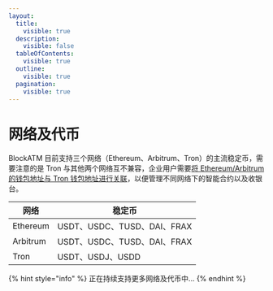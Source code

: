 ```yaml
---
layout:
  title:
    visible: true
  description:
    visible: false
  tableOfContents:
    visible: true
  outline:
    visible: true
  pagination:
    visible: true
---
```


# 网络及代币

BlockATM 目前支持三个网络（Ethereum、Arbitrum、Tron）的主流稳定币，需要注意的是 Tron 与其他两个网络互不兼容，企业用户需要[将 Ethereum/Arbitrum 的钱包地址与 Tron 钱包地址进行关联](../ji-cheng-zhi-nan/kuai-su-ru-men/kai-shi-shou-bi/guan-lian-erc20-he-trc20-qian-bao.md)，以便管理不同网络下的智能合约以及收银台。

| 网络       | 稳定币                     |
| -------- | ----------------------- |
| Ethereum | USDT、USDC、TUSD、DAI、FRAX |
| Arbitrum | USDT、USDC、TUSD、DAI、FRAX |
| Tron     | USDT、USDJ、USDD          |

{% hint style="info" %}
正在持续支持更多网络及代币中...
{% endhint %}



